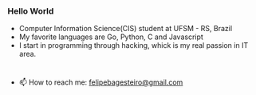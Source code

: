 ### Hello World

- Computer Information Science(CIS) student at UFSM - RS, Brazil
- My favorite languages are Go, Python, C and Javascript
- I start in programming through hacking, whick is my real passion in IT area.
#
- 📫 How to reach me: felipebagesteiro@gmail.com 
